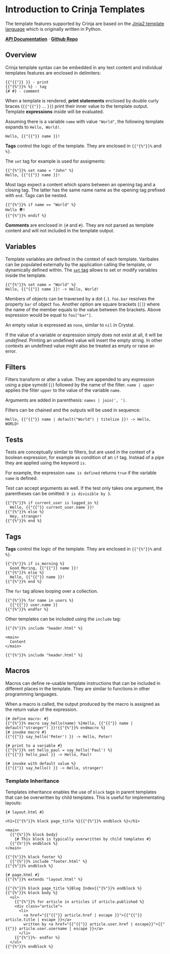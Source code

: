 # Introduction to Crinja Templates

The template features supported by Crinja are based on the [Jinja2 template language](http://jinja.pocoo.org) which is originally written in Python.

**[API Documentation](https://straight-shoota.github.io/crinja/api/latest/)** ·
**[Github Repo](https://github.com/straight-shoota/crinja)**

## Overview

Crinja template syntax can be embedded in any text content and individual templates features are enclosed in delimiters:

```html+jinja
{{"{{"}} }} - print
{{"{%"}}% %} - tag
{# #} - comment
```

When a template is rendered, **print statements** enclosed by double curly braces (`{{"{{"}}` ... `}}`) print their inner value to the template output.
Template **expressions** inside will be evaluated.

Assuming there is a variable `name` with value `"World"`, the following template expands to `Hello, World!`.

```html+jinja
Hello, {{"{{"}} name }}!
```

**Tags** control the logic of the template. They are enclosed in `{{"{%"}}%` and `%}`.

The `set` tag for example is used for assigments:
```html+jinja
{{"{%"}}% set name = "John" %}
Hello, {{"{{"}} name }}!
```

Most tags expect a content which spans between an opening tag and a closing tag. The latter has the same name name as the opening tag prefixed with `end`.
Tags can be nested.

```html+jinja
{{"{%"}}% if name == "World" %}
Hello 🌍!
{{"{%"}}% endif %}
```

**Comments** are enclosed in `{#` and `#}`. They are not parsed as template content and will not included in the template output.

## Variables

Template variables are defined in the context of each template.
Varibales can be populated externally by the application calling the template, or dynamically defined within.
The [`set` tag](#set-tag) allows to set or modify variables inside the template.

```html+jinja
{{"{%"}}% set name = "World" %}
Hello, {{"{{"}} name }}! -> Hello, World!
```

Members of objects can be traversed by a dot (`.`). `foo.bar` resolves the property `bar` of object `foo`.
Another option are square brackets (`[]`) where the name of the member equals to the value between the brackets. Above expression would be equal to `foo["bar"]`.

An empty value is expressed as `none`, similar to `nil` in Crystal.

If the value of a variable or expression simply does not exist at all, it will be *undefined*. Printing an undefined value will insert the empty string. In other contexts an undefined value might also be treated as empty or raise an error.

## Filters

Filters transform or alter a value. They are appended to any expression using a pipe symobl (`|`) followed by the name of the filter. `name | upper` applies the filter `upper` to the value of the variable `name`.

Arguments are added in parenthesis: `names | join(', ')`.

Filters can be chained and the outputs will be used in sequence:

```html+jinja
Hello, {{"{{"}} name | default("World") | titelize }}! -> Hello, WORLD!
```

## Tests

Tests are conceptually similar to filters, but are used in the context of a boolean expression, for example as condition of an `if` tag.
Instead of a pipe they are applied using the keyword `is`.

For example, the expression `name is defined` returns `true` if the variable `name` is defined.

Test can accept arguments as well. If the test only takes one argument, the parentheses can be omitted: `9 is divisible by 3`.

```html+jinja
{{"{%"}}% if current_user is logged_in %}
  Hello, {{"{{"}} current_user.name }}!
{{"{%"}}% else %}
  Hey, stranger!
{{"{%"}}% end %}
```

## Tags

**Tags** control the logic of the template. They are enclosed in `{{"{%"}}%` and `%}`.

```html+jinja
{{"{%"}}% if is_morning %}
  Good Moring, {{"{{"}} name }}!
{{"{%"}}% else %}
  Hello, {{"{{"}} name }}!
{{"{%"}}% end %}
```

The `for` tag allows looping over a collection.

```html+jinja
{{"{%"}}% for name in users %}
  {{"{{"}} user.name }}
{{"{%"}}% endfor %}
```

Other templates can be included using the `include` tag:

```html+jinja
{{"{%"}}% include "header.html" %}

<main>
  Content
</main>

{{"{%"}}% include "header.html" %}
```

## Macros

Macros can define re-usable template instructions that can be included in different places in the template.
They are similar to functions in other programming languages.

When a macro is called, the output produced by the macro is assigned as the return value of the expression.

```html+jinja
{# define macro: #}
{{"{%"}}% macro say_hello(name) %}Hello, {{"{{"}} name | default("stranger") }}!{{"{%"}}% endmacro %}
{# invoke macro #}
{{"{{"}} say_hello('Peter') }} -> Hello, Peter!

{# print to a variable #}
{{"{%"}}% set hello_paul = say_hello('Paul') %}
{{"{{"}} hello_paul }} -> Hello, Paul!

{# invoke with default value %}
{{"{{"}} say_hello() }} -> Hello, stranger!
```

### Template Inheritance
Templates inheritance enables the use of `block` tags in parent templates that can be overwritten by child templates. This is useful for implementating layouts:

```html+jinja
{# layout.html #}

<h1>{{"{%"}}% block page_title %}{{"{%"}}% endblock %}</h1>

<main>
  {{"{%"}}% block body}
    {# This block is typically overwritten by child templates #}
  {{"{%"}}% endblock %}
</main>

{{"{%"}}% block footer %}
  {{"{%"}}% include "footer.html" %}
{{"{%"}}% endblock %}
```

```html+jinja
{# page.html #}
{{"{%"}}% extends "layout.html" %}

{{"{%"}}% block page_title %}Blog Index{{"{%"}}% endblock %}
{{"{%"}}% block body %}
  <ul>
    {{"{%"}}% for article in articles if article.published %}
    <div class="article">
      <li>
        <a href="{{"{{"}} article.href | escape }}">{{"{{"}} article.title | escape }}</a>
        written by <a href="{{"{{"}} article.user.href | escape}}">{{"{{"}} article.user.username | escape }}</a>
      </li>
    {{"{%"}}%- endfor %}
  </ul>
{{"{%"}}% endblock %}
```
